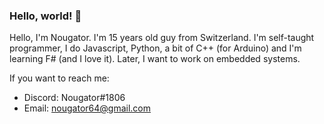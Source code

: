 ### Hello, world! 👋

Hello, I'm Nougator. I'm 15 years old guy from Switzerland. I'm self-taught programmer, I do Javascript, Python, a bit of C++ (for Arduino) and I'm learning F# (and I love it).
Later, I want to work on embedded systems.

If you want to reach me:
 - Discord: Nougator#1806
 - Email: [nougator64@gmail.com](mailto:nougator64@gmail.com)

<!--
**nougator/nougator** is a ✨ _special_ ✨ repository because its `README.md` (this file) appears on your GitHub profile.

Here are some ideas to get you started:

- 🔭 I’m currently working on Podrum and Nougat.
- 🌱 I’m currently learning F#.
- 📫 How to reach me: Discord, Nougator#1806
- 😄 Pronouns: nuɡatɔʁ
- ⚡ Fun fact: I'm not a robot!
-->
